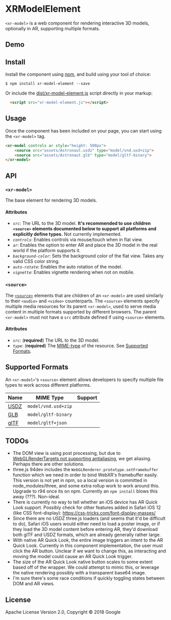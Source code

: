 # XRModelElement

`<xr-model>` is a web component for rendering interactive 3D models, optionally in AR,
supporting multiple formats.

## Demo

## Install

Install the component using [npm](https://www.npmjs.com/), and build using your tool of choice:

```
$ npm install xr-model-element --save
```

Or include the [dist/xr-model-element.js](dist/xr-model-element.js) script directly in your markup:

```html
  <script src="xr-model-element.js"></script>
```

## Usage

Once the component has been included on your page, you can start using the
`<xr-model>` tag.

```html
<xr-model controls ar style="height: 500px">
    <source src="assets/Astronaut.usdz" type="model/vnd.usd+zip">
    <source src="assets/Astronaut.glb" type="model/gltf-binary">
</xr-model>
```

## API

### `<xr-model>`

The base element for rendering 3D models.

#### Attributes

* *`src`*: The URL to the 3D model. **It's recommended to use children `<source>` elements documented below to support all platforms and explicitly define types.** Not currently implemented.
* *`controls`*: Enables controls via mouse/touch when in flat view.
* *`ar`*: Enables the option to enter AR and place the 3D model in the real world if the platform supports it.
* *`background-color`*: Sets the background color of the flat view. Takes any valid CSS color string.
* *`auto-rotate`*: Enables the auto rotation of the model.
* *`vignette`*: Enables vignette rendering when not on mobile.

### `<source>`

The [`<source>`](https://developer.mozilla.org/en-US/docs/Web/HTML/Element/source)
elements that are children of an `<xr-model>` are used similarly to their `<audio>` and `<video>`
counterparts. The `<source>` elements specify multiple media resources for its parent
`<xr-model>`, used to serve media content in multiple formats supported by different browsers.
The parent `<xr-model>` must not have a `src` attribute defined if using `<source>` elements.

#### Attributes

* *`src`*: (**required**) The URL to the 3D model.
* *`type`*: (**required**) The [MIME-type](https://tools.ietf.org/html/rfc4281) of the resource. See [Supported Formats](#supported-formats).

## Supported Formats

An `<xr-model>`'s `<source>` element allows developers to specify multiple file types to work
across different platforms.

| Name | MIME Type | Support
| --- | --- | --- |
| [USDZ] | `model/vnd.usd+zip` |
| [GLB] | `model/gltf-binary` |
| [glTF] | `model/gltf+json` |

## TODOs

* The DOM view is using post processing, but due to [WebGLRenderTargets not supporting antialiasing](https://github.com/mrdoob/three.js/issues/568), we get aliasing. Perhaps there are other solutions.
* three.js 94dev includes the `WebGLRenderer.prototype.setFramebuffer` function which we need in order to bind WebXR's framebuffer easily. This version is not yet in npm, so a local version is committed in node_modules/three, and some extra rollup work to work around this. Upgrade to r94 once its on npm. Currently an `npm install` blows this away (???). Non-ideal.
* There is currently no way to tell whether an iOS device has AR Quick Look support. Possibly check for other features added in Safari iOS 12 (like CSS font-display): https://css-tricks.com/font-display-masses/
* Since there are no USDZ three.js loaders (and seems that it'd be difficult to do), Safari iOS users would either need to load a poster image, or if they load the 3D model content before entering AR, they'd download both glTF and USDZ formats, which are already generally rather large.
* With native AR Quick Look, the entire image triggers an intent to the AR Quick Look. Currently in this component implementation, the user must click the AR button. Unclear if we want to change this, as interacting and moving the model could cause an AR Quick Look trigger.
* The size of the AR Quick Look native button scales to some extent based off of the wrapper. We could attempt to mimic this, or leverage the native rendering possibly with a transparent base64 image.
* I'm sure there's some race conditions if quickly toggling states between DOM and AR views.

## License

Apache License Version 2.0, Copyright © 2018 Google

[USDZ]: https://graphics.pixar.com/usd/docs/Usdz-File-Format-Specification.html
[glTF]: https://github.com/KhronosGroup/glTF/tree/master/specification/2.0
[glb]: https://github.com/KhronosGroup/glTF/tree/master/specification/2.0#glb-file-format-specification
